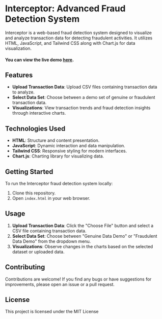 # Interceptor: Advanced Fraud Detection System

Interceptor is a web-based fraud detection system designed to visualize and analyze transaction data for detecting fraudulent activities. It utilizes HTML, JavaScript, and Tailwind CSS along with Chart.js for data visualization.

#### You can view the live demo [here](https://amneesh095.github.io/interceptor/).

## Features

- **Upload Transaction Data**: Upload CSV files containing transaction data to analyze.
- **Select Data Set**: Choose between a demo set of genuine or fraudulent transaction data.
- **Visualizations**: View transaction trends and fraud detection insights through interactive charts.

## Technologies Used

- **HTML**: Structure and content presentation.
- **JavaScript**: Dynamic interaction and data manipulation.
- **Tailwind CSS**: Responsive styling for modern interfaces.
- **Chart.js**: Charting library for visualizing data.

## Getting Started

To run the Interceptor fraud detection system locally:

1. Clone this repository.
2. Open `index.html` in your web browser.



## Usage

1. **Upload Transaction Data**: Click the "Choose File" button and select a CSV file containing transaction data.
2. **Select Data Set**: Choose between "Genuine Data Demo" or "Fraudulent Data Demo" from the dropdown menu.
3. **Visualizations**: Observe changes in the charts based on the selected dataset or uploaded data.


## Contributing

Contributions are welcome! If you find any bugs or have suggestions for improvements, please open an issue or a pull request.

## License

This project is licensed under the MIT License 

